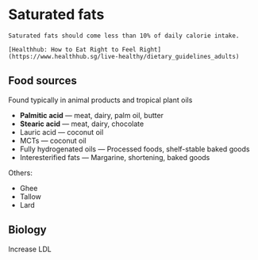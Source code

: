 # Saturated fats

~~~admonish tip
Saturated fats should come less than 10% of daily calorie intake.

[Healthhub: How to Eat Right to Feel Right](https://www.healthhub.sg/live-healthy/dietary_guidelines_adults)
~~~

## Food sources

Found typically in animal products and tropical plant oils

* **Palmitic acid** — meat, dairy, palm oil, butter
* **Stearic acid** — meat, dairy, chocolate
* Lauric acid — coconut oil
* MCTs — coconut oil
* Fully hydrogenated oils — Processed foods, shelf-stable baked goods
* Interesterified fats — Margarine, shortening, baked goods

Others:
* Ghee
* Tallow
* Lard

## Biology

Increase LDL
